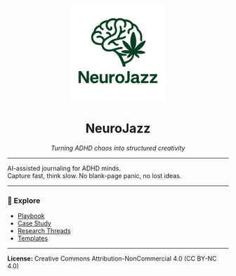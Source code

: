 <p align="center">
  <img src="https://raw.githubusercontent.com/charityfroggenhall/neurojazz/main/assets/logo.png" alt="NeuroJazz Logo" width="220"/>
</p>

<h1 align="center">NeuroJazz</h1>
<p align="center"><em>Turning ADHD chaos into structured creativity</em></p>

---

AI-assisted journaling for ADHD minds.  
Capture fast, think slow. No blank-page panic, no lost ideas.

---

### 🔗 Explore
- [Playbook](playbook.md)
- [Case Study](../case-study/openai-essay.md)
- [Research Threads](../research-threads/index.md)
- [Templates](../templates)

---

**License:** Creative Commons Attribution-NonCommercial 4.0 (CC BY-NC 4.0)
